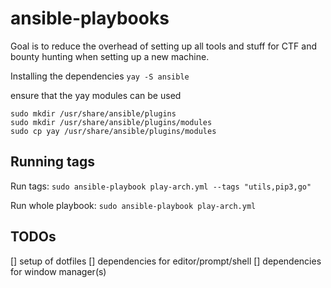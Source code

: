 # ansible-playbooks


Goal is to reduce the overhead of setting up all tools and stuff for CTF and bounty hunting when setting up a new machine.

Installing the dependencies
`yay -S ansible`

ensure that the yay modules can be used
```
sudo mkdir /usr/share/ansible/plugins
sudo mkdir /usr/share/ansible/plugins/modules
sudo cp yay /usr/share/ansible/plugins/modules
```

## Running tags

Run tags:
`sudo ansible-playbook play-arch.yml --tags "utils,pip3,go"`

Run whole playbook:
`sudo ansible-playbook play-arch.yml`


## TODOs
[] setup of dotfiles
[] dependencies for editor/prompt/shell
[] dependencies for window manager(s)
